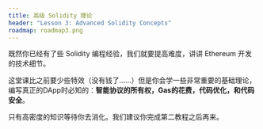 ```yaml
---
title: 高级 Solidity 理论
header: "Lesson 3: Advanced Solidity Concepts"
roadmap: roadmap3.png
---
```



既然你已经有了些 Solidity 编程经验，我们就要提高难度，讲讲 Ethereum 开发的技术细节。

这堂课比之前要少些特效（没有钱了……）但是你会学一些非常重要的基础理论，编写真正的DApp时必知的：**智能协议的所有权，Gas的花费，代码优化，和代码安全**。


只有高密度的知识等待你去消化。我们建议你完成第二教程之后再来。
